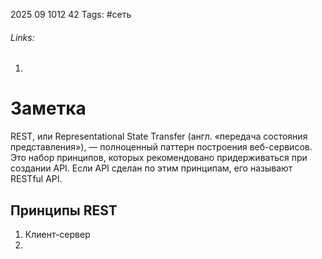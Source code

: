 2025 09 1012 42
Tags: #сеть 
###### Links: 
1) 
# Заметка
REST, или Representational State Transfer (англ. «передача состояния представления»), — полноценный паттерн построения веб-сервисов. Это набор принципов, которых рекомендовано придерживаться при создании API. Если API сделан по этим принципам, его называют RESTful API.

## Принципы REST
1) Клиент-сервер
2) 